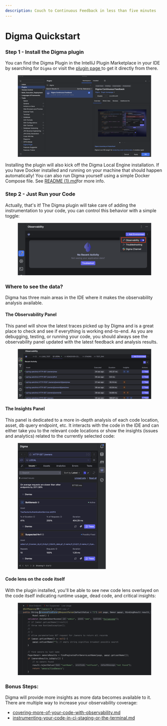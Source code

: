 ```yaml
---
description: Couch to Continuous Feedback in less than five minutes
---
```


# Digma Quickstart

### Step 1 - Install the Digma plugin

You can find the Digma Plugin in the IntelliJ Plugin Marketplace in your IDE by searching for `Digma` or visit the [plugin page ](https://plugins.jetbrains.com/plugin/19470-digma-continuous-feedback)to get it directly from there.

<figure><img src=".gitbook/assets/image (2).png" alt=""><figcaption></figcaption></figure>

Installing the plugin will also kick off the Digma Local Engine installation. If you have Docker installed and running on your machine that should happen automatically! You can also run Digma yourself using a simple Docker Compose file. See [README (1).md](<README (1).md> "mention")for more info.

### Step 2 -  Just Run your Code&#x20;

Actually, that's it!  The Digma plugin will take care of adding the instrumentation to your code, you can control this behavior with a simple toggle:

<figure><img src=".gitbook/assets/image (36).png" alt=""><figcaption></figcaption></figure>

### Where to see the data?

Digma has three main areas in the IDE where it makes the observability analysis available.

#### The Observability Panel&#x20;

This panel will show the latest traces picked up by Digma and is a great place to check and see if everything is working end-to-end. As you are debugging, testing, or running your code, you should always see the observability panel updated with the latest feedback and analysis results.&#x20;

<figure><img src=".gitbook/assets/image (37).png" alt=""><figcaption></figcaption></figure>

#### The Insights Panel

This panel is dedicated to a more in-depth analysis of each code location, asset, db query endpoint, etc.  It interacts with the code in the IDE and can either take you to the relevant code locations or show the insights (issues and analytics) related to the currently selected code:

&#x20;

<figure><img src=".gitbook/assets/image (38).png" alt="" width="280"><figcaption></figcaption></figure>

#### Code lens on the code itself&#x20;

With the plugin installed, you'll be able to see new code lens overlayed on the code itself indicating runtime usage, dead code, and critical insights:

<figure><img src=".gitbook/assets/image (39).png" alt=""><figcaption></figcaption></figure>



### Bonus Steps:

Digma will provide more insights as more data becomes available to it. There are multiple way to increase your observability coverage:

* [covering-more-of-your-code-with-observability.md](instrumentation/java/spring-spring-boot-dropwizard-and-default/covering-more-of-your-code-with-observability.md "mention")
* [instrumenting-your-code-in-ci-staging-or-the-terminal.md](instrumentation/java/spring-spring-boot-dropwizard-and-default/instrumenting-your-code-in-ci-staging-or-the-terminal.md "mention")

###
